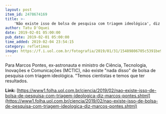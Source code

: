 ```yaml
---
layout: post
item_id: 2478674169
title: >-
    'Não existe isso de bolsa de pesquisa com triagem ideológica', diz Marcos Pontes
author: Tatu D'Oquei
date: 2019-02-01 05:00:00
pub_date: 2019-02-01 05:00:00
time_added: 2019-02-04 23:54:15
category: refletimos
image: https://f.i.uol.com.br/fotografia/2019/01/31/15489806705c5391be9d71d_1548980670_3x2_rt.jpg
---
```


Para Marcos Pontes, ex-astronauta e ministro de Ciência, Tecnologia, Inovações e Comunicações (MCTIC), não existe "nada disso" de bolsa de pesquisa com triagem ideológica. "Temos cientistas e temos que ter resultados.

**Link:** [https://www1.folha.uol.com.br/ciencia/2019/02/nao-existe-isso-de-bolsa-de-pesquisa-com-triagem-ideologica-diz-marcos-pontes.shtml](https://www1.folha.uol.com.br/ciencia/2019/02/nao-existe-isso-de-bolsa-de-pesquisa-com-triagem-ideologica-diz-marcos-pontes.shtml)

